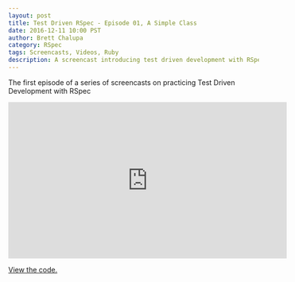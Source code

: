 ```yaml
---
layout: post
title: Test Driven RSpec - Episode 01, A Simple Class
date: 2016-12-11 10:00 PST
author: Brett Chalupa
category: RSpec
tags: Screencasts, Videos, Ruby
description: A screencast introducing test driven development with RSpec using a simple class.
---
```


The first episode of a series of screencasts on practicing Test Driven
Development with RSpec 

<iframe width="560" height="315" src="https://www.youtube-nocookie.com/embed/K6RPMhcRICE?rel=0" frameborder="0" allowfullscreen></iframe>

[View the code.](https://github.com/monoso/test-driven-rspec/tree/master/episode-01)
